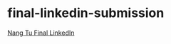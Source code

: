 # final-linkedin-submission

<!--- In the text below, please replace "Your Name" with your name, and provide a link to your LinkedIn in the parenthesis. --->

[Nang Tu Final LinkedIn](https://www.linkedin.com/in/nang-tu-4314172b4/)
